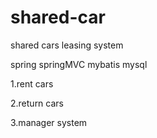 # shared-car
shared cars leasing system

spring springMVC mybatis mysql

1.rent cars

2.return cars

3.manager system
